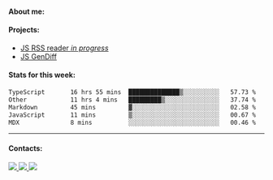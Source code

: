 #### About me:

#### Projects:
- [JS RSS reader *in progress*](https://github.com/GKoil/frontend-project-lvl3)
- [JS GenDiff](https://github.com/GKoil/GenDiff)

#### Stats for this week:
<!--START_SECTION:waka-->

```txt
TypeScript       16 hrs 55 mins  ██████████████▒░░░░░░░░░░   57.73 %
Other            11 hrs 4 mins   █████████▒░░░░░░░░░░░░░░░   37.74 %
Markdown         45 mins         ▓░░░░░░░░░░░░░░░░░░░░░░░░   02.58 %
JavaScript       11 mins         ▒░░░░░░░░░░░░░░░░░░░░░░░░   00.67 %
MDX              8 mins          ░░░░░░░░░░░░░░░░░░░░░░░░░   00.46 %
```

<!--END_SECTION:waka-->
---
#### Contacts:

<a target='_blank' title='LinkedIn' href="https://www.linkedin.com/in/gkoil/">
  <img src="https://img.shields.io/badge/LinkedIn-0077B5?style=for-the-badge&logo=linkedin&logoColor=white" />
</a>
<a target='_blank' title='Telegram' href="https://t.me/gkoil">
  <img src="https://img.shields.io/badge/Telegram-2CA5E0?style=for-the-badge&logo=telegram&logoColor=white" />
</a>
<a target='_blank' title='Gmail' href="mailto: gk.grigorev@gmail.com">
  <img src="https://img.shields.io/badge/Gmail-D14836?style=for-the-badge&logo=gmail&logoColor=white" />
</a>

